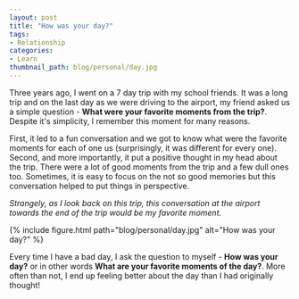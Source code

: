 ```yaml
---
layout: post
title: "How was your day?"
tags:
- Relationship
categories:
- Learn
thumbnail_path: blog/personal/day.jpg
---
```


Three years ago, I went on a 7 day trip with my school friends. It was a long trip and on the last day as we were driving to the airport, my friend asked us a simple question - **What were your favorite moments from the trip?**. Despite it's simplicity, I remember this moment for many reasons.

First, it led to a fun conversation and we got to know what were the favorite moments for each of one us (surprisingly, it was different for every one). Second, and more importantly, it put a positive thought in my head about the trip. There were a lot of good moments from the trip and a few dull ones too. Sometimes, it is easy to focus on the not so good memories but this conversation helped to put things in perspective.

*Strangely, as I look back on this trip, this conversation at the airport towards the end of the trip would be my favorite moment.*

{% include figure.html path="blog/personal/day.jpg" alt="How was your day?" %}

Every time I have a bad day, I ask the question to myself - **How was your day?** or in other words **What are your favorite moments of the day?**. More often than not, I end up feeling better about the day than I had originally thought!